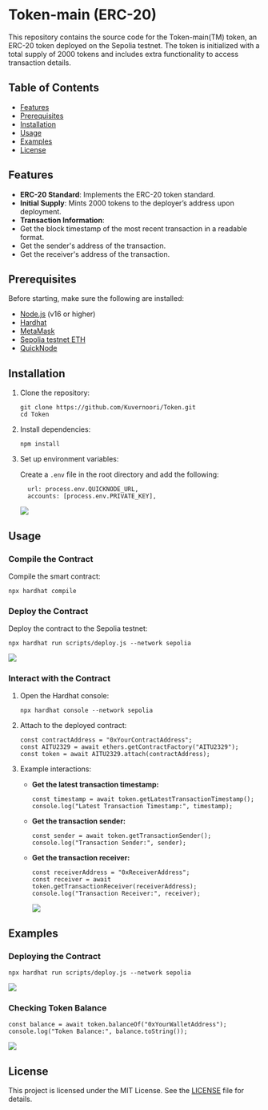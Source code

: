 # Token-main (ERC-20)

This repository contains the source code for the Token-main(TM) token, an ERC-20 token deployed on the Sepolia testnet. The token is initialized with a total supply of 2000 tokens and includes extra functionality to access transaction details.

## Table of Contents

- [Features](#features)
- [Prerequisites](#prerequisites)
- [Installation](#installation)
- [Usage](#usage)
- [Examples](#examples)
- [License](#license)

## Features

- **ERC-20 Standard**: Implements the ERC-20 token standard.
- **Initial Supply**: Mints 2000 tokens to the deployer’s address upon deployment.
- **Transaction Information**:
- Get the block timestamp of the most recent transaction in a readable format.  
- Get the sender's address of the transaction.  
- Get the receiver's address of the transaction.  

## Prerequisites

Before starting, make sure the following are installed:

- [Node.js](https://nodejs.org/) (v16 or higher)
- [Hardhat](https://hardhat.org/)
- [MetaMask](https://metamask.io/) 
- [Sepolia testnet ETH](https://cloud.google.com/application/web3/faucet/ethereum/sepolia/)
- [QuickNode](https://www.quicknode.com/)

## Installation

1. Clone the repository:

    ```
    git clone https://github.com/Kuvernoori/Token.git
    cd Token
    ```
2. Install dependencies:
    ```
    npm install
    ```
3. Set up environment variables:
   
    Create a `.env` file in the root directory and add the following:
    ```
      url: process.env.QUICKNODE_URL,
      accounts: [process.env.PRIVATE_KEY],
    ```
    ![](meta.png)
    
## Usage
### Compile the Contract
Compile the smart contract:
```
npx hardhat compile
```
### Deploy the Contract
Deploy the contract to the Sepolia testnet:
```
npx hardhat run scripts/deploy.js --network sepolia
```

![](deploy.jpg)

### Interact with the Contract
1. Open the Hardhat console:
    ```
    npx hardhat console --network sepolia
    ```
2. Attach to the deployed contract:
    ```
    const contractAddress = "0xYourContractAddress";
    const AITU2329 = await ethers.getContractFactory("AITU2329");
    const token = await AITU2329.attach(contractAddress);
    ```
3. Example interactions:
    - **Get the latest transaction timestamp:**
      ```
      const timestamp = await token.getLatestTransactionTimestamp();
      console.log("Latest Transaction Timestamp:", timestamp);
      ```
    - **Get the transaction sender:**
      ```
      const sender = await token.getTransactionSender();
      console.log("Transaction Sender:", sender);
      ```
    - **Get the transaction receiver:**
      ```
      const receiverAddress = "0xReceiverAddress";
      const receiver = await token.getTransactionReceiver(receiverAddress);
      console.log("Transaction Receiver:", receiver);
      ```
      
      ![](pc1.png)

## Examples
### Deploying the Contract
```
npx hardhat run scripts/deploy.js --network sepolia
```

![](address.png)

### Checking Token Balance
```
const balance = await token.balanceOf("0xYourWalletAddress");
console.log("Token Balance:", balance.toString());
```

![](token.png)

## License
This project is licensed under the MIT License. See the [LICENSE](LICENCE) file for details.

